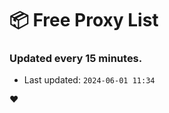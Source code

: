 # :package: Free Proxy List
### Updated every 15 minutes.

- Last updated: `2024-06-01 11:34`

:heart:
